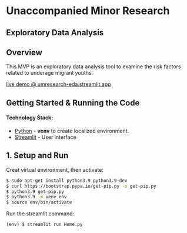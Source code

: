 # Unaccompanied Minor Research

## Exploratory Data Analysis

## Overview 

This MVP is an exploratory data analysis tool to examine the risk factors related to underage migrant youths.

[live demo @ umresearch-eda.streamlit.app](https://umresearch-eda.streamlit.app/)

## Getting Started & Running the Code

#### Technology Stack:

- [Python](https://www.python.org/) - **venv** to create localized environment.
- [Streamlit](https://streamlit.io/) - User interface


## 1. Setup and Run

Creat virtual environment, then activate:
```bash
$ sudo apt-get install python3.9 python3.9-dev
$ curl https://bootstrap.pypa.io/get-pip.py -o get-pip.py
$ python3.9 get-pip.py
$ python3.9 -m venv env
$ source env/bin/activate

```
Run the streamlit command:
```
(env) $ streamlit run Home.py
```
